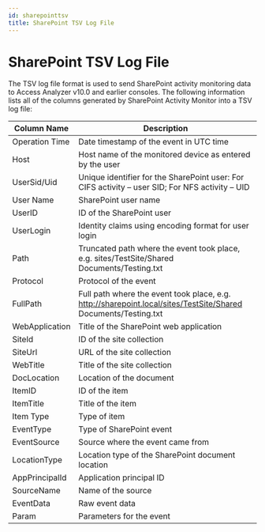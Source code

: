 ```yaml
---
id: sharepointtsv
title: SharePoint TSV Log File
---
```


# SharePoint TSV Log File

The TSV log file format is used to send SharePoint activity monitoring data to Access Analyzer v10.0 and earlier consoles. The following information lists all of the columns generated by SharePoint Activity Monitor into a TSV log file:

| Column Name | Description |
| --- | --- |
| Operation Time | Date timestamp of the event in UTC time |
| Host | Host name of the monitored device as entered by the user |
| UserSid/Uid | Unique identifier for the SharePoint user: For CIFS activity – user SID; For NFS activity – UID |
| User Name | SharePoint user name |
| UserID | ID of the SharePoint user |
| UserLogin | Identity claims using encoding format for user login |
| Path | Truncated path where the event took place, e.g. sites/TestSite/Shared Documents/Testing.txt |
| Protocol | Protocol of the event |
| FullPath | Full path where the event took place, e.g. http://sharepoint.local/sites/TestSite/Shared Documents/Testing.txt |
| WebApplication | Title of the SharePoint web application |
| SiteId | ID of the site collection |
| SiteUrl | URL of the site collection |
| WebTitle | Title of the site collection |
| DocLocation | Location of the document |
| ItemID | ID of the item |
| ItemTitle | Title of the item |
| Item Type | Type of item |
| EventType | Type of SharePoint event |
| EventSource | Source where the event came from |
| LocationType | Location type of the SharePoint document location |
| AppPrincipalId | Application principal ID |
| SourceName | Name of the source |
| EventData | Raw event data |
| Param | Parameters for the event |
